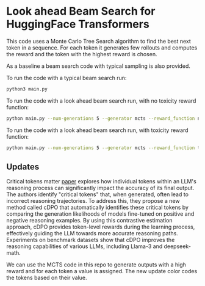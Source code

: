 # Look ahead Beam Search for HuggingFace Transformers

This code uses a Monte Carlo Tree Search algorithm to find the best next token in a sequence. For each token it generates few rollouts and computes the reward and the token with the highest reward is chosen.

As a baseline a beam search code with typical sampling is also provided.

To run the code with a typical beam search run:

``` bash
python3 main.py
```

To run the code with a look ahead beam search run, with no toxicity reward function:

``` bash
python main.py --num-generations 5 --generator mcts --reward_function no-toxicity
```

To run the code with a look ahead beam search run, with toxicity reward function:

``` bash
python main.py --num-generations 5 --generator mcts --reward_function toxicity
```

## Updates

Critical tokens matter [paper](https://arxiv.org/pdf/2411.19943) explores how individual tokens within an LLM's reasoning process can significantly impact the accuracy of its final output. The authors identify "critical tokens" that, when generated, often lead to incorrect reasoning trajectories. To address this, they propose a new method called cDPO that automatically identifies these critical tokens by comparing the generation likelihoods of models fine-tuned on positive and negative reasoning examples.  By using this contrastive estimation approach, cDPO provides token-level rewards during the learning process, effectively guiding the LLM towards more accurate reasoning paths. Experiments on benchmark datasets show that cDPO improves the reasoning capabilities of various LLMs, including Llama-3 and deepseek-math.

We can use the MCTS code in this repo to generate outputs with a high reward and for each token a value is assigned. The new update color codes the tokens based on their value.
